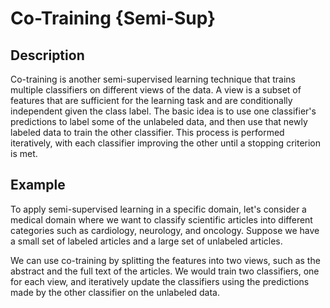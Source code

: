 # Co-Training {Semi-Sup}

## Description

Co-training is another semi-supervised learning technique that trains multiple classifiers on different views of the data.
A view is a subset of features that are sufficient for the learning task and are conditionally independent given the class label.
The basic idea is to use one classifier's predictions to label some of the unlabeled data, and then use that newly labeled data to train the other classifier. This process is performed iteratively, with each classifier improving the other until a stopping criterion is met.

## Example

To apply semi-supervised learning in a specific domain, let's consider a medical domain where we want to classify scientific articles into different categories such as cardiology, neurology, and oncology. Suppose we have a small set of labeled articles and a large set of unlabeled articles.

We can use co-training by splitting the features into two views, such as the abstract and the full text of the articles.
We would train two classifiers, one for each view, and iteratively update the classifiers using the predictions made by the other classifier on the unlabeled data.

